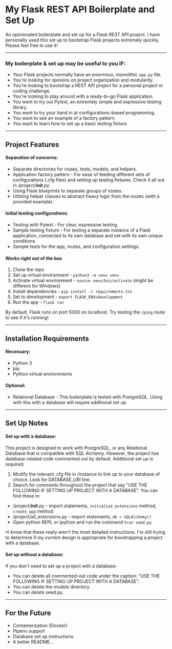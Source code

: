 # My Flask REST API Boilerplate and Set Up

An opinionated boilerplate and set up for a Flask REST API project. I have personally used this set up to bootstrap Flask projects extremely quickly. Please feel free to use it!

------------

### My boilerplate & set up may be useful to you IF:
- Your Flask projects normally have an enormous, monolithic `app.py` file.
- You're looking for opinions on project organization and modularity.
- You're looking to bootstrap a REST API project for a personal project or coding challenge.
- You're looking to play around with a ready-to-go Flask application.
- You want to try out Pytest, an extremely simple and expressive testing library.
- You want to try your hand in at configurations-based programming.
- You want to see an example of a factory pattern.
- You want to learn how to set up a basic testing fixture.


------------

## Project Features

#### Separation of concerns:
- Separate directories for routes, tests, models, and helpers.
- Application factory pattern - For ease of feeding different sets of configurations (.cfg files) and setting up testing fixtures. Check it all out in /project/__init__.py
- Using Flask blueprints to separate groups of routes.
- Utilzing helper classes to abstract heavy logic from the routes (with a provided example).

#### Initial testing configurations:
- Testing with Pytest - For clear, expressive testing.
- Sample testing fixture - For testing a separate instance of a Flask application, connected to its own database and set with its own unique conditions.
- Sample tests for the app, routes, and configuration settings.

#### Works right out of the box
1. Clone the repo
2. Set up virtual environment - `python3 -m venv venv`
3. Activate virtual environment - `source venv/bin/activate` (might be different for Windows)
4. Install dependencies - `pip install -r requirements.txt`
5. Set to development - `export FLASK_ENV=development`
6. Run the app - `flask run`

By default, Flask runs on port 5000 on localhost. Try testing the `/ping` route to see if it's running!

------------

## Installation Requirements
#### Necessary:
- Python 3
- pip
- Python virtual environments

#### Optional:
- Relational Database - This boilerplate is tested with PostgreSQL. Using with this with a database will require additional set up.

------------

## Set Up Notes

#### Set up with a database:
This project is designed to work with PostgreSQL, or any Relational Database that is compatible with SQL Alchemy. However, the project has database-related code commented out by default. Additional set up is required:
1. Modify the relevant .cfg file in /instance to link up to your database of choice. Look for DATABASE_URI line.
2. Search for comments throughout the project that say "USE THE FOLLOWING IF SETTING UP PROJECT WITH A DATABASE". You can find these in:
  - /project/__init__.py - import statements, `initialize_extensions` method, `create_app` method
  - /project/all_extensions.py - import statements, `db = SQLAlchemy()`
  - Open python REPL or ipython and run the command `%run seed.py`

*I know that these really aren't the most detailed instructions. I'm still trying to determine if my current design is appropriate for boostrapping a project with a database.

#### Set up without a database:
If you don't need to set up a project with a database:
- You can delete all commented-out code under the caption: "USE THE FOLLOWING IF SETTING UP PROJECT WITH A DATABASE".
- You can delete the models directory.
- You can delete seed.py.

------------

## For the Future
- Containerization (Docker)
- Pipenv support
- Database set up instructions
- A better README...
